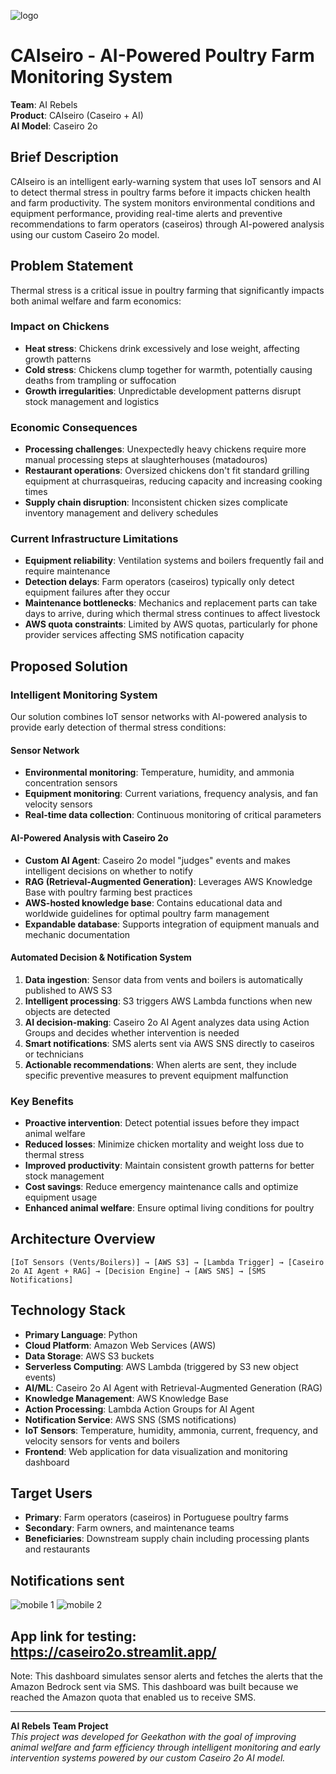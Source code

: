 ![logo](image.png)

# CAIseiro - AI-Powered Poultry Farm Monitoring System

**Team**: AI Rebels  
**Product**: CAIseiro (Caseiro + AI)  
**AI Model**: Caseiro 2o

## Brief Description

CAIseiro is an intelligent early-warning system that uses IoT sensors and AI to detect thermal stress in poultry farms before it impacts chicken health and farm productivity. The system monitors environmental conditions and equipment performance, providing real-time alerts and preventive recommendations to farm operators (caseiros) through AI-powered analysis using our custom Caseiro 2o model.

## Problem Statement

Thermal stress is a critical issue in poultry farming that significantly impacts both animal welfare and farm economics:

### Impact on Chickens
- **Heat stress**: Chickens drink excessively and lose weight, affecting growth patterns
- **Cold stress**: Chickens clump together for warmth, potentially causing deaths from trampling or suffocation
- **Growth irregularities**: Unpredictable development patterns disrupt stock management and logistics

### Economic Consequences
- **Processing challenges**: Unexpectedly heavy chickens require more manual processing steps at slaughterhouses (matadouros)
- **Restaurant operations**: Oversized chickens don't fit standard grilling equipment at churrasqueiras, reducing capacity and increasing cooking times
- **Supply chain disruption**: Inconsistent chicken sizes complicate inventory management and delivery schedules

### Current Infrastructure Limitations
- **Equipment reliability**: Ventilation systems and boilers frequently fail and require maintenance
- **Detection delays**: Farm operators (caseiros) typically only detect equipment failures after they occur
- **Maintenance bottlenecks**: Mechanics and replacement parts can take days to arrive, during which thermal stress continues to affect livestock
- **AWS quota constraints**: Limited by AWS quotas, particularly for phone provider services affecting SMS notification capacity

## Proposed Solution

### Intelligent Monitoring System
Our solution combines IoT sensor networks with AI-powered analysis to provide early detection of thermal stress conditions:

#### Sensor Network
- **Environmental monitoring**: Temperature, humidity, and ammonia concentration sensors
- **Equipment monitoring**: Current variations, frequency analysis, and fan velocity sensors
- **Real-time data collection**: Continuous monitoring of critical parameters

#### AI-Powered Analysis with Caseiro 2o
- **Custom AI Agent**: Caseiro 2o model "judges" events and makes intelligent decisions on whether to notify
- **RAG (Retrieval-Augmented Generation)**: Leverages AWS Knowledge Base with poultry farming best practices
- **AWS-hosted knowledge base**: Contains educational data and worldwide guidelines for optimal poultry farm management
- **Expandable database**: Supports integration of equipment manuals and mechanic documentation

#### Automated Decision & Notification System
1. **Data ingestion**: Sensor data from vents and boilers is automatically published to AWS S3
2. **Intelligent processing**: S3 triggers AWS Lambda functions when new objects are detected
3. **AI decision-making**: Caseiro 2o AI Agent analyzes data using Action Groups and decides whether intervention is needed
4. **Smart notifications**: SMS alerts sent via AWS SNS directly to caseiros or technicians
5. **Actionable recommendations**: When alerts are sent, they include specific preventive measures to prevent equipment malfunction

### Key Benefits
- **Proactive intervention**: Detect potential issues before they impact animal welfare
- **Reduced losses**: Minimize chicken mortality and weight loss due to thermal stress
- **Improved productivity**: Maintain consistent growth patterns for better stock management
- **Cost savings**: Reduce emergency maintenance calls and optimize equipment usage
- **Enhanced animal welfare**: Ensure optimal living conditions for poultry

## Architecture Overview

```
[IoT Sensors (Vents/Boilers)] → [AWS S3] → [Lambda Trigger] → [Caseiro 2o AI Agent + RAG] → [Decision Engine] → [AWS SNS] → [SMS Notifications]
```

## Technology Stack
- **Primary Language**: Python
- **Cloud Platform**: Amazon Web Services (AWS)
- **Data Storage**: AWS S3 buckets
- **Serverless Computing**: AWS Lambda (triggered by S3 new object events)
- **AI/ML**: Caseiro 2o AI Agent with Retrieval-Augmented Generation (RAG)
- **Knowledge Management**: AWS Knowledge Base
- **Action Processing**: Lambda Action Groups for AI Agent
- **Notification Service**: AWS SNS (SMS notifications)
- **IoT Sensors**: Temperature, humidity, ammonia, current, frequency, and velocity sensors for vents and boilers
- **Frontend**: Web application for data visualization and monitoring dashboard

## Target Users
- **Primary**: Farm operators (caseiros) in Portuguese poultry farms
- **Secondary**: Farm owners, and maintenance teams
- **Beneficiaries**: Downstream supply chain including processing plants and restaurants

## Notifications sent
![mobile 1](mobile1.jpg)
![mobile 2](mobile2.jpg)

## App link for testing: https://caseiro2o.streamlit.app/

Note: This dashboard simulates sensor alerts and fetches the alerts that the Amazon Bedrock sent via SMS. This dashboard was built because we reached the Amazon quota that enabled us to receive SMS.

---

**AI Rebels Team Project**  
*This project was developed for Geekathon with the goal of improving animal welfare and farm efficiency through intelligent monitoring and early intervention systems powered by our custom Caseiro 2o AI model.*
